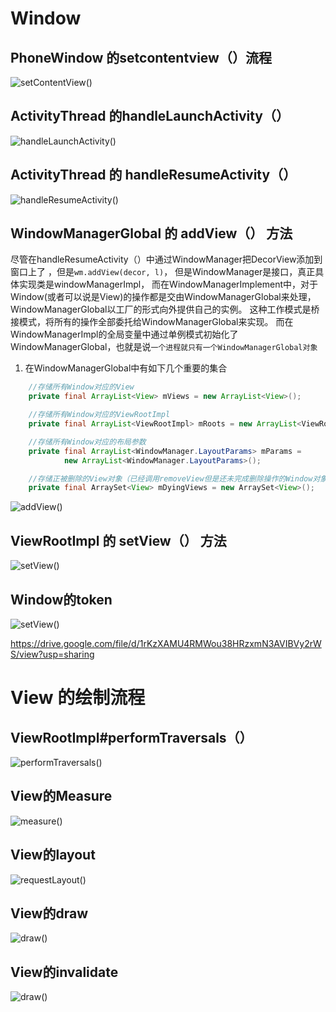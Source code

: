 # Window

## PhoneWindow 的setcontentview（）流程
![setContentView()](./img/setContentView.png)

## ActivityThread 的handleLaunchActivity（）

![handleLaunchActivity()](./img/handleLaunchActivity.png)

## ActivityThread 的 handleResumeActivity（）

![handleResumeActivity()](./img/handleResumeActivity.png)

## WindowManagerGlobal 的 addView（） 方法

尽管在handleResumeActivity（）中通过WindowManager把DecorView添加到窗口上了 ，但是`wm.addView(decor, l)`，
但是WindowManager是接口，真正具体实现类是windowManagerImpl，
而在WindowManagerImplement中，对于Window(或者可以说是View)的操作都是交由WindowManagerGlobal来处理，WindowManagerGlobal以工厂的形式向外提供自己的实例。
这种工作模式是桥接模式，将所有的操作全部委托给WindowManagerGlobal来实现。
而在WindowManagerImpl的全局变量中通过单例模式初始化了WindowManagerGlobal，也就是说`一个进程就只有一个WindowManagerGlobal对象`

1. 在WindowManagerGlobal中有如下几个重要的集合
```java
    //存储所有Window对应的View
    private final ArrayList<View> mViews = new ArrayList<View>();

    //存储所有Window对应的ViewRootImpl
    private final ArrayList<ViewRootImpl> mRoots = new ArrayList<ViewRootImpl>();

    //存储所有Window对应的布局参数
    private final ArrayList<WindowManager.LayoutParams> mParams =
            new ArrayList<WindowManager.LayoutParams>();

    //存储正被删除的View对象（已经调用removeView但是还未完成删除操作的Window对象）
    private final ArraySet<View> mDyingViews = new ArraySet<View>();

```
![addView()](./img/addView.png)

## ViewRootImpl 的 setView（） 方法
![setView()](./img/setView.png)

## Window的token
![setView()](./img/Window的token.png)

https://drive.google.com/file/d/1rKzXAMU4RMWou38HRzxmN3AVIBVy2rWS/view?usp=sharing


# View 的绘制流程

## ViewRootImpl#performTraversals（）
![performTraversals()](./img/performTraversals.png)

## View的Measure
![measure()](./img/measure.png)

## View的layout
![requestLayout()](./img/requestLayout.png)

## View的draw
![draw()](./img/draw.png)

## View的invalidate
![draw()](./img/invalidate.png)